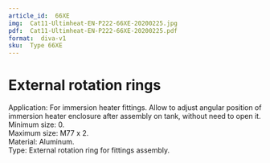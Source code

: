 ```yaml
---
article_id:  66XE
img:  Cat11-Ultimheat-EN-P222-66XE-20200225.jpg
pdf:  Cat11-Ultimheat-EN-P222-66XE-20200225.pdf
format:  diva-v1
sku:  Type 66XE
---
```

# External rotation rings

Application: For immersion heater fittings. Allow to adjust angular position 
of immersion heater enclosure after assembly on tank, without need to open it.  
Minimum size: 0.  
Maximum size: M77 x 2.  
Material: Aluminum.  
Type: External rotation ring for fittings assembly.  

